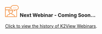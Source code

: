 ### <img src="images/webinar_icon.png" style="zoom:80%;" /> Next Webinar - Coming Soon...



[Click to view the history of K2View Webinars](README.md).



